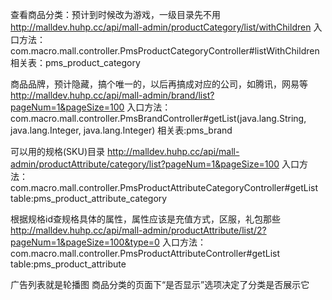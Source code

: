 查看商品分类：预计到时候改为游戏，一级目录先不用
http://malldev.huhp.cc/api/mall-admin/productCategory/list/withChildren
入口方法：com.macro.mall.controller.PmsProductCategoryController#listWithChildren
相关表：pms_product_category

商品品牌，预计隐藏，搞个唯一的，以后再搞成对应的公司，如腾讯，网易等
http://malldev.huhp.cc/api/mall-admin/brand/list?pageNum=1&pageSize=100
入口方法：com.macro.mall.controller.PmsBrandController#getList(java.lang.String, java.lang.Integer, java.lang.Integer)
相关表:pms_brand

可以用的规格(SKU)目录
http://malldev.huhp.cc/api/mall-admin/productAttribute/category/list?pageNum=1&pageSize=100
入口方法：com.macro.mall.controller.PmsProductAttributeCategoryController#getList
table:pms_product_attribute_category

根据规格id查规格具体的属性，属性应该是充值方式，区服，礼包那些
http://malldev.huhp.cc/api/mall-admin/productAttribute/list/2?pageNum=1&pageSize=100&type=0
入口方法：com.macro.mall.controller.PmsProductAttributeController#getList
table:pms_product_attribute


广告列表就是轮播图
商品分类的页面下“是否显示”选项决定了分类是否展示它